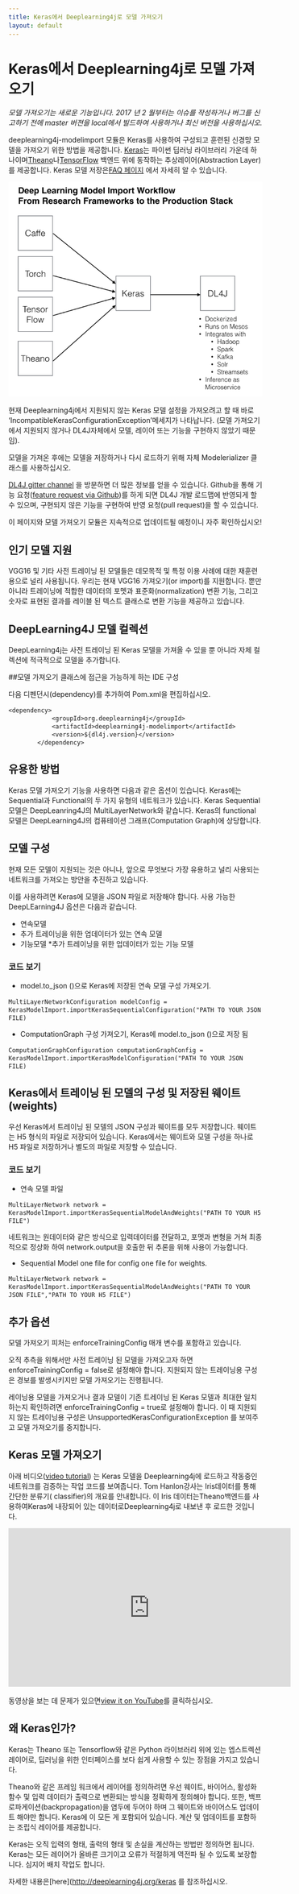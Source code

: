 ```yaml
---
title: Keras에서 Deeplearning4j로 모델 가져오기
layout: default
---
```


# Keras에서 Deeplearning4j로 모델 가져오기

*모델 가져오기는 새로운 기능입니다.  2017 년 2 월부터는 이슈를 작성하거나 버그를 신고하기 전에 master 버젼을 local에서 빌드하여 사용하거나 최신 버전을 사용하십시오.*

deeplearning4j-modelimport 모듈은 Keras를 사용하여 구성되고 훈련된 신경망 모델을 가져오기 위한 방법을 제공합니다. [Keras](https://keras.io/)는 파이썬 딥러닝 라이브러리 가운데 하나이며[Theano](http://deeplearning.net/software/theano/)나[TensorFlow](https://www.tensorflow.org) 백엔드 위에 동작하는 추상레이어(Abstraction Layer)를 제공합니다.
Keras 모델 저장은[FAQ 페이지](https://keras.io/getting-started/faq/#how-can-i-save-a-keras-model) 에서 자세히 알 수 있습니다.

![Model Import Schema](../img/model-import-keras.png)

현재 Deeplearning4j에서 지원되지 않는 Keras 모델 설정을 가져오려고 할 때 바로  ‘IncompatibleKerasConfigurationException’메세지가 나타납니다. (모델 가져오기에서 지원되지 않거나  DL4J자체에서 모델, 레이어 또는 기능을 구현하지 않았기 때문임).

모델을 가져온 후에는 모델을 저장하거나 다시 로드하기 위해 자체 Modelerializer 클래스를 사용하십시오.

[DL4J gitter channel](https://gitter.im/deeplearning4j/deeplearning4j) 을 방문하면 더 많은 정보를 얻을 수 있습니다. Github을 통해 기능 요청([feature request via Github](https://github.com/deeplearning4j/deeplearning4j/issues))를 하게 되면 DL4J 개발 로드맵에 반영되게 할 수 있으며, 구현되지 않은 기능을 구현하여 반영 요청(pull request)을 할 수 있습니다.

이 페이지와 모델 가져오기 모듈은 지속적으로 업데이트될 예정이니 자주 확인하십시오!

## 인기 모델 지원

VGG16 및 기타 사전 트레이닝 된 모델들은 데모목적 및 특정 이용 사례에 대한 재훈련 용으로 널리 사용됩니다. 우리는 현재 VGG16 가져오기(or import)를 지원합니다. 뿐만 아니라 트레이닝에 적합한 데이터의 포멧과 표준화(normalization) 변환 기능, 그리고 숫자로 표현된 결과를 레이블 된 텍스트 클래스로 변환 기능을 제공하고 있습니다.

## DeepLearning4J 모델 컬렉션

DeepLearning4j는 사전 트레이닝 된 Keras 모델을 가져올 수 있을 뿐 아니라 자체 컬렉션에 적극적으로 모델을 추가합니다.

##모델 가져오기 클래스에 접근을 가능하게 하는 IDE 구성

다음 디펜던시(dependency)를 추가하여 Pom.xml을 편집하십시오.

```
<dependency>
            <groupId>org.deeplearning4j</groupId>
            <artifactId>deeplearning4j-modelimport</artifactId>
            <version>${dl4j.version}</version>
        </dependency>
```

## 유용한 방법

Keras 모델 가져오기 기능을 사용하면 다음과 같은 옵션이 있습니다. Keras에는 Sequential과 Functional의 두 가지 유형의 네트워크가 있습니다. Keras Sequential 모델은 DeepLeanring4J의 MultiLayerNetwork와 같습니다. Keras의 functional 모델은 DeepLearning4J의 컴퓨테이션 그래프(Computation Graph)에 상당합니다.

## 모델 구성

현재 모든 모델이 지원되는 것은 아니나, 앞으로 무엇보다 가장 유용하고 널리 사용되는 네트워크를 가져오는 방안을 추진하고 있습니다.

이를 사용하려면 Keras에 모델을 JSON 파일로 저장해야 합니다. 사용 가능한 DeepLEarning4J 옵션은 다음과 같습니다.

* 연속모델
* 추가 트레이닝을 위한 업데이터가 있는 연속 모델
* 기능모델
*추가 트레이닝을 위한 업데이터가 있는 기능 모델

### 코드 보기

* model.to_json ()으로 Keras에 저장된 연속 모델 구성 가져오기.

```
MultiLayerNetworkConfiguration modelConfig = KerasModelImport.importKerasSequentialConfiguration("PATH TO YOUR JSON FILE)

```

* ComputationGraph 구성 가져오기, Keras에 model.to_json ()으로 저장 됨

```
ComputationGraphConfiguration computationGraphConfig = KerasModelImport.importKerasModelConfiguration("PATH TO YOUR JSON FILE)

```






## Keras에서 트레이닝 된 모델의 구성 및 저장된 웨이트(weights)

우선 Keras에서 트레이닝 된 모델의 JSON 구성과 웨이트를 모두 저장합니다. 웨이트는 H5 형식의 파일로 저장되어 있습니다. Keras에서는 웨이트와 모델 구성을 하나로 H5 파일로 저장하거나 별도의 파일로 저장할 수 있습니다.

### 코드 보기

* 연속 모델 파일

```
MultiLayerNetwork network = KerasModelImport.importKerasSequentialModelAndWeights("PATH TO YOUR H5 FILE")

```

네트워크는 원데이터와 같은 방식으로 입력데이터를 전달하고, 포멧과 변형을 거쳐 최종적으로 정상화 하여 network.output을 호출한 뒤 추론을 위해 사용이 가능합니다.

* Sequential Model one file for config one file for weights.


```
MultiLayerNetwork network = KerasModelImport.importKerasSequentialModelAndWeights("PATH TO YOUR JSON FILE","PATH TO YOUR H5 FILE")

```

## 추가 옵션

모델 가져오기 피처는 enforceTrainingConfig 매개 변수를 포함하고 있습니다.

오직 추측을 위해서만 사전 트레이닝 된 모델을 가져오고자 하면 enforceTrainingConfig = false로 설정해야 합니다. 지원되지 않는 트레이닝용 구성은 경보를 발생시키지만 모델 가져오기는 진행됩니다.

레이닝용 모델을 가져오거나 결과 모델이 기존 트레이닝 된 Keras 모델과 최대한 일치하는지 확인하려면 enforceTrainingConfig = true로 설정해야 합니다. 이 때 지원되지 않는 트레이닝용 구성은 UnsupportedKerasConfigurationException 를 보여주고 모델 가져오기를 중지합니다.



## Keras 모델 가져오기

아래 비디오([video tutorial](https://www.youtube.com/embed/bI1aR1Tj2DM)) 는 Keras 모델을 Deeplearning4j에 로드하고 작동중인 네트워크를 검증하는 작업 코드를 보여줍니다. Tom Hanlon강사는 Iris데이터를 통해 간단한 분류기( classifier)의 개요를 안내합니다. 이 Iris 데이터는Theano백엔드를 사용하여Keras에 내장되어 있는 데이터로Deeplearning4j로 내보낸 후 로드한 것입니다.


<iframe width="560" height="315" src="https://www.youtube.com/embed/bI1aR1Tj2DM" frameborder="0" allowfullscreen></iframe>

동영상을 보는 데 문제가 있으면[view it on YouTube](https://www.youtube.com/embed/bI1aR1Tj2DM)를 클릭하십시오.

## 왜 Keras인가?

Keras는 Theano 또는 Tensorflow와 같은 Python 라이브러리 위에 있는 엡스트렉션 레이어로, 딥러닝을 위한 인터페이스를 보다 쉽게 ​​사용할 수 있는 장점을 가지고 있습니다.

Theano와 같은 프레임 워크에서 레이어를 정의하려면 우선 웨이트, 바이어스, 활성화 함수 및 입력 데이터가 출력으로 변환되는 방식을 정확하게 정의해야 합니다. 또한,  백프로파게이션(backpropagation)을 염두에 두어야 하며 그 웨이트와 바이어스도 업데이트 해야만 합니다. Keras에 이 모든 게 포함되어 있습니다. 계산 및 업데이트를 포함하는 조립식 레이어를 제공합니다.

Keras는 오직 입력의 형태, 출력의 형태 및 손실을 계산하는 방법만 정의하면 됩니다.  Keras는 모든 레이어가 올바른 크기이고 오류가 적절하게 역전파 될 수 있도록 보장합니다. 심지어 배치 작업도 합니다.

자세한 내용은[here](http://deeplearning4j.org/keras 를 참조하십시오.
